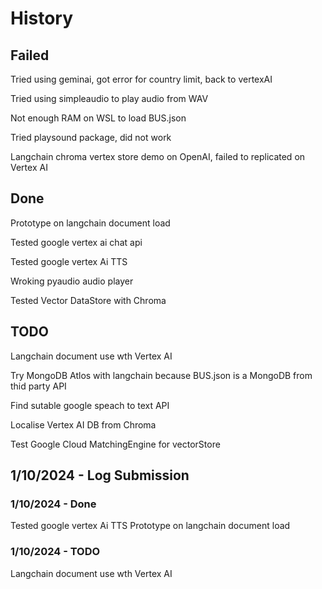 # History

## Failed

Tried using geminai, got error for country limit, back to vertexAI

Tried using simpleaudio to play audio from WAV

Not enough RAM on WSL to load BUS.json

Tried playsound package, did not work

<!-- PyAudio is too system specific and I can't get it working on WSL, but working now as WSL need to install pause audio -->

Langchain chroma vertex store demo on OpenAI, failed to replicated on Vertex AI

## Done

Prototype on langchain document load

Tested google vertex ai chat api

Tested google vertex Ai TTS <!-- Written 1/10/2024 -->

Wroking pyaudio audio player

Tested Vector DataStore with Chroma

## TODO

Langchain document use wth Vertex AI <!-- Written 1/10/2024 -->

Try MongoDB Atlos with langchain because BUS.json is a MongoDB from thid party API

Find sutable google speach to text API  

Localise Vertex AI DB from Chroma

Test Google Cloud MatchingEngine for vectorStore

## 1/10/2024 - Log Submission

### 1/10/2024 - Done

Tested google vertex Ai TTS
Prototype on langchain document load

### 1/10/2024 - TODO

Langchain document use wth Vertex AI
